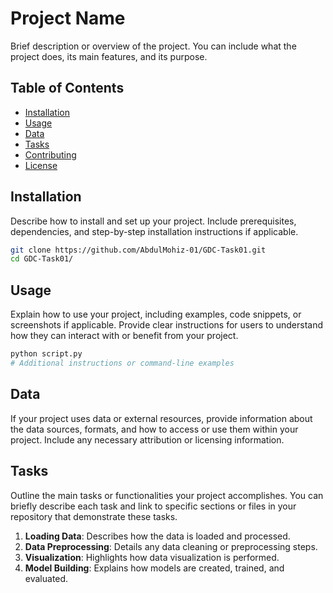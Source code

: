 # Project Name

Brief description or overview of the project. You can include what the project does, its main features, and its purpose.

## Table of Contents

- [Installation](#installation)
- [Usage](#usage)
- [Data](#data)
- [Tasks](#tasks)
- [Contributing](#contributing)
- [License](#license)

## Installation

Describe how to install and set up your project. Include prerequisites, dependencies, and step-by-step installation instructions if applicable.

```bash
git clone https://github.com/AbdulMohiz-01/GDC-Task01.git
cd GDC-Task01/
```

## Usage

Explain how to use your project, including examples, code snippets, or screenshots if applicable. Provide clear instructions for users to understand how they can interact with or benefit from your project.

```bash
python script.py
# Additional instructions or command-line examples
```

## Data

If your project uses data or external resources, provide information about the data sources, formats, and how to access or use them within your project. Include any necessary attribution or licensing information.

## Tasks

Outline the main tasks or functionalities your project accomplishes. You can briefly describe each task and link to specific sections or files in your repository that demonstrate these tasks.

1. **Loading Data**: Describes how the data is loaded and processed.
2. **Data Preprocessing**: Details any data cleaning or preprocessing steps.
3. **Visualization**: Highlights how data visualization is performed.
4. **Model Building**: Explains how models are created, trained, and evaluated.
